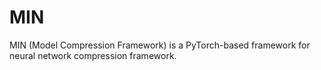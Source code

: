 # MIN
MIN (Model Compression Framework) is a PyTorch-based framework for neural network compression framework.
